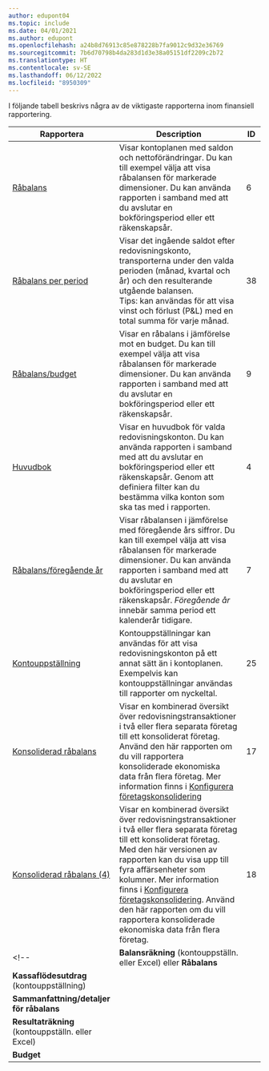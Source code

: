 ```yaml
---
author: edupont04
ms.topic: include
ms.date: 04/01/2021
ms.author: edupont
ms.openlocfilehash: a24b8d76913c85e878228b7fa9012c9d32e36769
ms.sourcegitcommit: 7b6d70798b4da283d1d3e38a05151df2209c2b72
ms.translationtype: HT
ms.contentlocale: sv-SE
ms.lasthandoff: 06/12/2022
ms.locfileid: "8950309"
---
```

I följande tabell beskrivs några av de viktigaste rapporterna inom finansiell rapportering.

| Rapportera | Description | ID | 
|--|--|--|
| [Råbalans](https://businesscentral.dynamics.com?report=6) | Visar kontoplanen med saldon och nettoförändringar. Du kan till exempel välja att visa råbalansen för markerade dimensioner. Du kan använda rapporten i samband med att du avslutar en bokföringsperiod eller ett räkenskapsår. | 6 |
| [Råbalans per period](https://businesscentral.dynamics.com?report=38) | Visar det ingående saldot efter redovisningskonto, transporterna under den valda perioden (månad, kvartal och år) och den resulterande utgående balansen. <br>Tips: kan användas för att visa vinst och förlust (P&L) med en total summa för varje månad.| 38 |
| [Råbalans/budget](https://businesscentral.dynamics.com?report=9) | Visar en råbalans i jämförelse mot en budget. Du kan till exempel välja att visa råbalansen för markerade dimensioner. Du kan använda rapporten i samband med att du avslutar en bokföringsperiod eller ett räkenskapsår. | 9 |
| [Huvudbok](https://businesscentral.dynamics.com?report=4) | Visar en huvudbok för valda redovisningskonton. Du kan använda rapporten i samband med att du avslutar en bokföringsperiod eller ett räkenskapsår. Genom att definiera filter kan du bestämma vilka konton som ska tas med i rapporten. | 4 |
| [Råbalans/föregående år](https://businesscentral.dynamics.com?report=7) | Visar råbalansen i jämförelse med föregående års siffror. Du kan till exempel välja att visa råbalansen för markerade dimensioner. Du kan använda rapporten i samband med att du avslutar en bokföringsperiod eller ett räkenskapsår. *Föregående år* innebär samma period ett kalenderår tidigare. | 7 | 
| [Kontouppställning](https://businesscentral.dynamics.com?report=25) | Kontouppställningar kan användas för att visa redovisningskonton på ett annat sätt än i kontoplanen. Exempelvis kan kontouppställningar användas till rapporter om nyckeltal. | 25 |
|[Konsoliderad råbalans](https://businesscentral.dynamics.com?report=10007)|Visar en kombinerad översikt över redovisningstransaktioner i två eller flera separata företag till ett konsoliderat företag. Använd den här rapporten om du vill rapportera konsoliderade ekonomiska data från flera företag. Mer information finns i [Konfigurera företagskonsolidering](../finance-consolidated-company-reporting-setup.md)|17|
|[Konsoliderad råbalans (4)](https://businesscentral.dynamics.com?report=10008)|Visar en kombinerad översikt över redovisningstransaktioner i två eller flera separata företag till ett konsoliderat företag. Med den här versionen av rapporten kan du visa upp till fyra affärsenheter som kolumner. Mer information finns i [Konfigurera företagskonsolidering](../finance-consolidated-company-reporting-setup.md). Använd den här rapporten om du vill rapportera konsoliderade ekonomiska data från flera företag.|18|
<!-- | **Balansräkning** (kontouppställn. eller Excel) eller **Råbalans** |  |  |
| **Kassaflödesutdrag** (kontouppställning) |  |  |
| **Sammanfattning/detaljer för råbalans** |  |  |
| **Resultaträkning** (kontouppställn. eller Excel) |  |  |
| **Budget** |  |  | -->